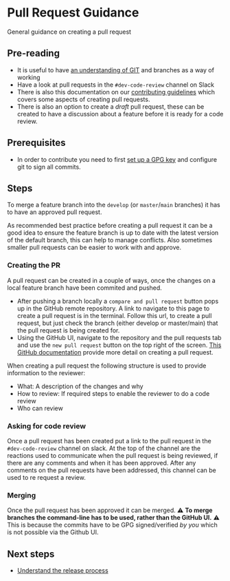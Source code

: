 # Pull Request Guidance

General guidance on creating a pull request

## Pre-reading

- It is useful to have [an understanding of GIT](https://git-scm.com/about) and branches as a way of working
- Have a look at pull requests in the `#dev-code-review` channel on Slack
- There is also this documentation on our [contributing guidelines](https://github.com/ONSdigital/dp/blob/main/guides/CONTRIBUTING.md#development-work) which covers some aspects of creating pull requests.
- There is also an option to create a *draft* pull request, these can be created to have a discussion about a feature before it is ready for a code review.

## Prerequisites

- In order to contribute you need to first [set up a GPG key](https://github.com/ONSdigital/dp/blob/main/guides/GPG.md) and configure git to sign all commits.

## Steps

To merge a feature branch into the `develop` (or `master`/`main` branches) it has to have an approved pull request.

As recommended best practice before creating a pull request it can be a good idea to ensure the feature branch is up to date with the latest version of the default branch, this can help to manage conflicts. Also sometimes smaller pull requests can be easier to work with and approve.

### Creating the PR

A pull request can be created in a couple of ways, once the changes on a local feature branch have been commited and pushed.

- After pushing a branch locally a `compare and pull request` button pops up in the GitHub remote repository. A link to navigate to this page to create a pull request is in the terminal. Follow this url, to create a pull request, but just check the branch (either develop or master/main) that the pull request is being created for.
- Using the GitHub UI, navigate to the repository and the pull requests tab and use the `new pull request` button on the top right of the screen. [This GitHub documentation](https://docs.github.com/en/free-pro-team@latest/github/collaborating-with-issues-and-pull-requests/creating-a-pull-request) provide more detail on creating a pull request.

When creating a pull request the following structure is used to provide information to the reviewer:

- What: A description of the changes and why
- How to review: If required steps to enable the reviewer to do a code review
- Who can review

### Asking for code review

Once a pull request has been created put a link to the pull request in the `#dev-code-review` channel on slack. At the top of the channel are the reactions used to communicate when the pull request is being reviewed, if there are any comments and when it has been approved. After any comments on the pull requests have been addressed, this channel can be used to re request a review.

### Merging

Once the pull request has been approved it can be merged. :warning: **To merge branches the command-line has to be used, rather than the GitHub UI.** :warning:
This is because the commits have to be GPG signed/verified *by you* which is not possible via the Github UI.

## Next steps

- [Understand the release process](../../guides/RELEASES.md)
